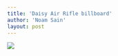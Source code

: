 ```yaml
---
title: 'Daisy Air Rifle billboard'
author: 'Noam Sain'
layout: post
---
```


[![](https://4.bp.blogspot.com/_8aN4krk1nsk/S235eI9QafI/AAAAAAAAAYc/JB-EXUAD7to/s1024/image-22.jpg)](https://4.bp.blogspot.com/_8aN4krk1nsk/S235eI9QafI/AAAAAAAAAYc/JB-EXUAD7to/s1600-h/image-22.jpg)